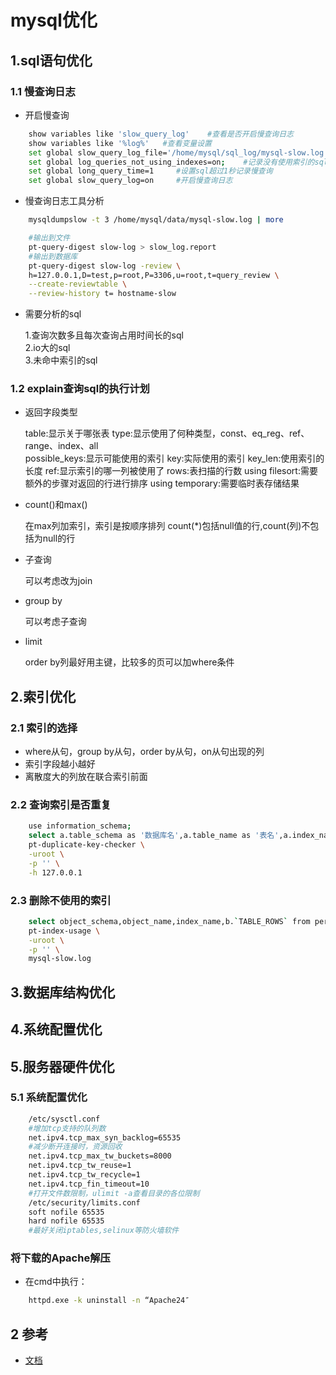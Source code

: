 # mysql优化

## 1.sql语句优化

### 1.1 慢查询日志

* 开启慢查询

```bash
    show variables like 'slow_query_log'    #查看是否开启慢查询日志
    show variables like '%log%'   #查看变量设置
    set global slow_query_log_file='/home/mysql/sql_log/mysql-slow.log'  #设置慢查询日志位置
    set global log_queries_not_using_indexes=on;    #记录没有使用索引的sql
    set global long_query_time=1     #设置sql超过1秒记录慢查询
    set global slow_query_log=on     #开启慢查询日志
```

* 慢查询日志工具分析

```bash
    mysqldumpslow -t 3 /home/mysql/data/mysql-slow.log | more
```

```bash
    #输出到文件
    pt-query-digest slow-log > slow_log.report
    #输出到数据库
    pt-query-digest slow-log -review \
    h=127.0.0.1,D=test,p=root,P=3306,u=root,t=query_review \
    --create-reviewtable \
    --review-history t= hostname-slow
```

* 需要分析的sql

    1.查询次数多且每次查询占用时间长的sql  
    2.io大的sql  
    3.未命中索引的sql  

### 1.2 explain查询sql的执行计划

* 返回字段类型

    table:显示关于哪张表
    type:显示使用了何种类型，const、eq_reg、ref、range、index、all  
    possible_keys:显示可能使用的索引
    key:实际使用的索引
    key_len:使用索引的长度
    ref:显示索引的哪一列被使用了
    rows:表扫描的行数
    using filesort:需要额外的步骤对返回的行进行排序
    using temporary:需要临时表存储结果

* count()和max()

    在max列加索引，索引是按顺序排列
    count(*)包括null值的行,count(列)不包括为null的行

* 子查询

    可以考虑改为join

* group by

    可以考虑子查询

* limit

    order by列最好用主键，比较多的页可以加where条件

## 2.索引优化

### 2.1 索引的选择

* where从句，group by从句，order by从句，on从句出现的列  
* 索引字段越小越好
* 离散度大的列放在联合索引前面

### 2.2 查询索引是否重复

```bash
    use information_schema;
    select a.table_schema as '数据库名',a.table_name as '表名',a.index_name as '索引1',b.index_name as '索引2',a.column_name as '重复列名' from statistics a join statistics b on a.table_schema=b.table_schema and a.table_name=b.table_name and a.seq_in_index=b.seq_in_index and a.column_name=b.column_name where a.seq_in_index=1 and a.index_name<>b.index_name;
    pt-duplicate-key-checker \
    -uroot \
    -p '' \
    -h 127.0.0.1
```

### 2.3 删除不使用的索引

```bash
    select object_schema,object_name,index_name,b.`TABLE_ROWS` from performance_schema.table_io_waits_summary_by_index_usage a join information_schema.table b on a.`OBJECT_SHCEMA`=b.`TABLE_SCHEMA` and a.`OBJECT_NAME`=b.`TABLE_NAME` where index_name IS NOT NULL and count_star=0 order by object_schema,object_name;
    pt-index-usage \
    -uroot \
    -p '' \
    mysql-slow.log
```

## 3.数据库结构优化



## 4.系统配置优化

## 5.服务器硬件优化

### 5.1 系统配置优化

```bash
    /etc/sysctl.conf
    #增加tcp支持的队列数
    net.ipv4.tcp_max_syn_backlog=65535
    #减少断开连接时，资源回收
    net.ipv4.tcp_max_tw_buckets=8000
    net.ipv4.tcp_tw_reuse=1
    net.ipv4.tcp_tw_recycle=1
    net.ipv4.tcp_fin_timeout=10
    #打开文件数限制，ulimit -a查看目录的各位限制
    /etc/security/limits.conf
    soft nofile 65535
    hard nofile 65535
    #最好关闭iptables,selinux等防火墙软件

```


### 将下载的Apache解压

* 在cmd中执行：

```bash
    httpd.exe -k uninstall -n “Apache24″
```

## 2 参考

* [文档](https://blog.csdn.net/qq_32144341/article/details/51532207)

